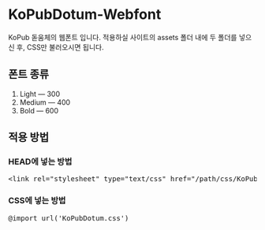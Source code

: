 # KoPubDotum-Webfont
KoPub 돋움체의 웹폰트 입니다.
적용하실 사이트의 assets 폴더 내에 두 폴더를 넣으신 후, CSS만 불러오시면 됩니다.

## 폰트 종류
1. Light ― 300
2. Medium ― 400
3. Bold ― 600

## 적용 방법
### HEAD에 넣는 방법
<pre>&lt;link rel="stylesheet" type="text/css" href="/path/css/KoPubDotum.css"&gt;</pre>

### CSS에 넣는 방법
<pre>@import url('KoPubDotum.css')</pre>
